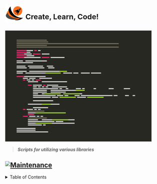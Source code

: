 # <img title="" src="img/anap_logo.png" alt="" align="inline" data-align="inline" width="58"> <sup>Create, Learn, Code!</sup>

<img title="" src="img/anap2.png" alt="" align="inline" data-align="left" width="468">

> ***Scripts for utilizing various libraries***

[![Maintenance](https://img.shields.io/badge/Maintained%3F-yes-green.svg)](https://GitHub.com/Naereen/badges/graphs/commit-activity)
---

<details>
<summary>Table of Contents</summary>

## Table of Contents

- [Barcode](https://github.com/willgrant22/Functional_Python/tree/master/Barcode)
- [C With Python](https://github.com/willgrant22/Functional_Python/tree/master/C%20With%20Python)
- [Database](https://github.com/willgrant22/Functional_Python/tree/master/Database)
- [Encryption](https://github.com/willgrant22/Functional_Python/tree/master/Encryption)
- [File Operations](https://github.com/willgrant22/Functional_Python/tree/master/File%20Operations)
- [GUI](https://github.com/willgrant22/Functional_Python/tree/master/GUI)
- [Image Manipulation](https://github.com/willgrant22/Functional_Python/tree/master/Image%20Manipulation)
- [Matplotlib](https://github.com/willgrant22/Functional_Python/tree/master/Matplotlib)
- [Numpy](https://github.com/willgrant22/Functional_Python/tree/master/Numpy)
- [Pandas](https://github.com/willgrant22/Functional_Python/tree/master/Pandas)
- [PyArduino](https://github.com/willgrant22/Functional_Python/tree/master/PyArduino)
- [Socket Programming](https://github.com/willgrant22/Functional_Python/tree/master/Socket%20Programming)
- [Strings](https://github.com/willgrant22/Functional_Python/tree/master/Strings)
- [System](https://github.com/willgrant22/Functional_Python/tree/master/System)
- [Terminal](https://github.com/willgrant22/Functional_Python/tree/master/Terminal)
- [Threading](https://github.com/willgrant22/Functional_Python/tree/master/Threading)
- [Twilio](https://github.com/willgrant22/Functional_Python/tree/master/Twilio)
- [Vars](https://github.com/willgrant22/Functional_Python/tree/master/Vars)
- [Walrus](https://github.com/willgrant22/Functional_Python/tree/master/Walrus)
- [Web](https://github.com/willgrant22/Functional_Python/tree/master/Web)
  
  </details>
